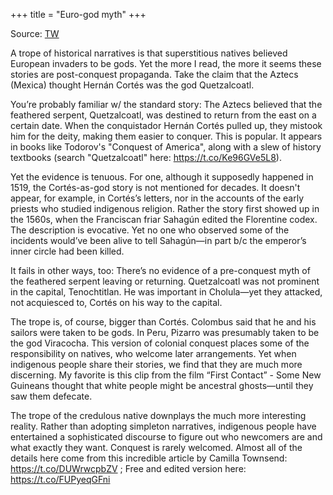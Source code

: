 +++
title = "Euro-god myth"
+++

Source: [TW](https://threads-web.vercel.app/threads/1607485660084027393)

A trope of historical narratives is that superstitious natives believed European invaders to be gods. Yet the more I read, the more it seems these stories are post-conquest propaganda. Take the claim that the Aztecs (Mexica) thought Hernán Cortés was the god Quetzalcoatl. 

You’re probably familiar w/ the standard story: The Aztecs believed that the feathered serpent, Quetzalcoatl, was destined to return from the east on a certain date. When the conquistador Hernán Cortés pulled up, they mistook him for the deity, making them easier to conquer. This is popular. It appears in books like Todorov's "Conquest of America", along with a slew of history textbooks (search "Quetzalcoatl" here: https://t.co/Ke96GVe5L8). 

Yet the evidence is tenuous. For one, although it supposedly happened in 1519, the Cortés-as-god story is not mentioned for decades. It doesn't appear, for example, in Cortés’s letters, nor in the accounts of the early priests who studied indigenous religion. Rather the story first showed up in the 1560s, when the Franciscan friar Sahagún edited the Florentine codex. The description is evocative. Yet no one who observed some of the incidents would’ve been alive to tell Sahagún—in part b/c the emperor’s inner circle had been killed.

It fails in other ways, too: There’s no evidence of a pre-conquest myth of the feathered serpent leaving or returning. Quetzalcoatl was not prominent in the capital, Tenochtitlan. He was important in Cholula—yet they attacked, not acquiesced to, Cortés on his way to the capital. 

The trope is, of course, bigger than Cortés. Colombus said that he and his sailors were taken to be gods. In Peru, Pizarro was presumably taken to be the god Viracocha. This version of colonial conquest places some of the responsibility on natives, who welcome later arrangements. Yet when indigenous people share their stories, we find that they are much more discerning. My favorite is this clip from the film “First Contact” - Some New Guineans thought that white people might be ancestral ghosts—until they saw them defecate.

The trope of the credulous native downplays the much more interesting reality. Rather than adopting simpleton narratives, indigenous people have entertained a sophisticated discourse to figure out who newcomers are and what exactly they want. Conquest is rarely welcomed. Almost all of the details here come from this incredible article by Camilla Townsend: https://t.co/DUWrwcpbZV ; Free and edited version here: https://t.co/FUPyeqGFni
